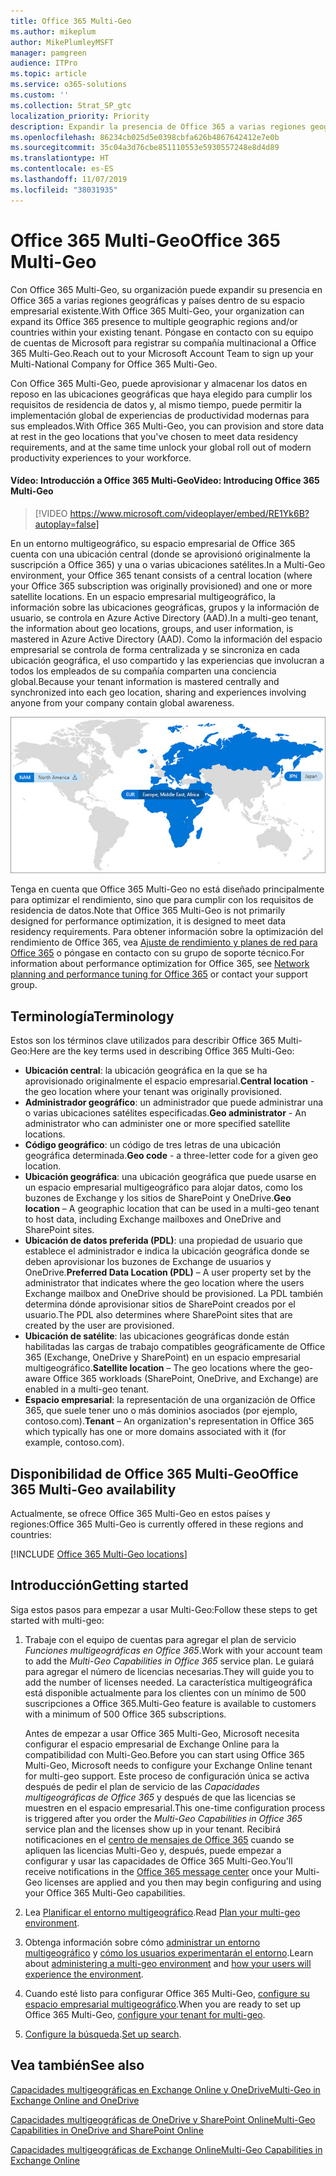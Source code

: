 ```yaml
---
title: Office 365 Multi-Geo
ms.author: mikeplum
author: MikePlumleyMSFT
manager: pamgreen
audience: ITPro
ms.topic: article
ms.service: o365-solutions
ms.custom: ''
ms.collection: Strat_SP_gtc
localization_priority: Priority
description: Expandir la presencia de Office 365 a varias regiones geográficas con Office 365 Multi-Geo.
ms.openlocfilehash: 86234cb025d5e0398cbfa626b4867642412e7e0b
ms.sourcegitcommit: 35c04a3d76cbe851110553e5930557248e8d4d89
ms.translationtype: HT
ms.contentlocale: es-ES
ms.lasthandoff: 11/07/2019
ms.locfileid: "38031935"
---
```

# <a name="office-365-multi-geo"></a><span data-ttu-id="f0b44-103">Office 365 Multi-Geo</span><span class="sxs-lookup"><span data-stu-id="f0b44-103">Office 365 Multi-Geo</span></span>

<span data-ttu-id="f0b44-104">Con Office 365 Multi-Geo, su organización puede expandir su presencia en Office 365 a varias regiones geográficas y países dentro de su espacio empresarial existente.</span><span class="sxs-lookup"><span data-stu-id="f0b44-104">With Office 365 Multi-Geo, your organization can expand its Office 365 presence to multiple geographic regions and/or countries within your existing tenant.</span></span> <span data-ttu-id="f0b44-105">Póngase en contacto con su equipo de cuentas de Microsoft para registrar su compañía multinacional a Office 365 Multi-Geo.</span><span class="sxs-lookup"><span data-stu-id="f0b44-105">Reach out to your Microsoft Account Team to sign up your Multi-National Company for Office 365 Multi-Geo.</span></span>
  
<span data-ttu-id="f0b44-106">Con Office 365 Multi-Geo, puede aprovisionar y almacenar los datos en reposo en las ubicaciones geográficas que haya elegido para cumplir los requisitos de residencia de datos y, al mismo tiempo, puede permitir la implementación global de experiencias de productividad modernas para sus empleados.</span><span class="sxs-lookup"><span data-stu-id="f0b44-106">With Office 365 Multi-Geo, you can provision and store data at rest in the geo locations that you've chosen to meet data residency requirements, and at the same time unlock your global roll out of modern productivity experiences to your workforce.</span></span>

#### <a name="video-introducing-office-365-multi-geo"></a><span data-ttu-id="f0b44-107">Vídeo: Introducción a Office 365 Multi-Geo</span><span class="sxs-lookup"><span data-stu-id="f0b44-107">Video: Introducing Office 365 Multi-Geo</span></span>

> [!VIDEO https://www.microsoft.com/videoplayer/embed/RE1Yk6B?autoplay=false]

<span data-ttu-id="f0b44-108">En un entorno multigeográfico, su espacio empresarial de Office 365 cuenta con una ubicación central (donde se aprovisionó originalmente la suscripción a Office 365) y una o varias ubicaciones satélites.</span><span class="sxs-lookup"><span data-stu-id="f0b44-108">In a Multi-Geo environment, your Office 365 tenant consists of a central location (where your Office 365 subscription was originally provisioned) and one or more satellite locations.</span></span> <span data-ttu-id="f0b44-109">En un espacio empresarial multigeográfico, la información sobre las ubicaciones geográficas, grupos y la información de usuario, se controla en Azure Active Directory (AAD).</span><span class="sxs-lookup"><span data-stu-id="f0b44-109">In a multi-geo tenant, the information about geo locations, groups, and user information, is mastered in Azure Active Directory (AAD).</span></span> <span data-ttu-id="f0b44-110">Como la información del espacio empresarial se controla de forma centralizada y se sincroniza en cada ubicación geográfica, el uso compartido y las experiencias que involucran a todos los empleados de su compañía comparten una conciencia global.</span><span class="sxs-lookup"><span data-stu-id="f0b44-110">Because your tenant information is mastered centrally and synchronized into each geo location, sharing and experiences involving anyone from your company contain global awareness.</span></span>

![Captura de pantalla del mapa multigeográfico desde el Centro de administración de SharePoint Online](media/multi-geo-world-map.png)

<span data-ttu-id="f0b44-112">Tenga en cuenta que Office 365 Multi-Geo no está diseñado principalmente para optimizar el rendimiento, sino que para cumplir con los requisitos de residencia de datos.</span><span class="sxs-lookup"><span data-stu-id="f0b44-112">Note that Office 365 Multi-Geo is not primarily designed for performance optimization, it is designed to meet data residency requirements.</span></span> <span data-ttu-id="f0b44-113">Para obtener información sobre la optimización del rendimiento de Office 365, vea [Ajuste de rendimiento y planes de red para Office 365](https://support.office.com/article/e5f1228c-da3c-4654-bf16-d163daee8848) o póngase en contacto con su grupo de soporte técnico.</span><span class="sxs-lookup"><span data-stu-id="f0b44-113">For information about performance optimization for Office 365, see [Network planning and performance tuning for Office 365](https://support.office.com/article/e5f1228c-da3c-4654-bf16-d163daee8848) or contact your support group.</span></span>

## <a name="terminology"></a><span data-ttu-id="f0b44-114">Terminología</span><span class="sxs-lookup"><span data-stu-id="f0b44-114">Terminology</span></span>

<span data-ttu-id="f0b44-115">Estos son los términos clave utilizados para describir Office 365 Multi-Geo:</span><span class="sxs-lookup"><span data-stu-id="f0b44-115">Here are the key terms used in describing Office 365 Multi-Geo:</span></span>

- <span data-ttu-id="f0b44-116">**Ubicación central**: la ubicación geográfica en la que se ha aprovisionado originalmente el espacio empresarial.</span><span class="sxs-lookup"><span data-stu-id="f0b44-116">**Central location** - the geo location where your tenant was originally provisioned.</span></span>
- <span data-ttu-id="f0b44-117">**Administrador geográfico**: un administrador que puede administrar una o varias ubicaciones satélites especificadas.</span><span class="sxs-lookup"><span data-stu-id="f0b44-117">**Geo administrator** - An administrator who can administer one or more specified satellite locations.</span></span>
- <span data-ttu-id="f0b44-118">**Código geográfico**: un código de tres letras de una ubicación geográfica determinada.</span><span class="sxs-lookup"><span data-stu-id="f0b44-118">**Geo code** - a three-letter code for a given geo location.</span></span>
- <span data-ttu-id="f0b44-119">**Ubicación geográfica**: una ubicación geográfica que puede usarse en un espacio empresarial multigeográfico para alojar datos, como los buzones de Exchange y los sitios de SharePoint y OneDrive.</span><span class="sxs-lookup"><span data-stu-id="f0b44-119">**Geo location** – A geographic location that can be used in a multi-geo tenant to host data, including Exchange mailboxes and OneDrive and SharePoint sites.</span></span>
- <span data-ttu-id="f0b44-120">**Ubicación de datos preferida (PDL)**: una propiedad de usuario que establece el administrador e indica la ubicación geográfica donde se deben aprovisionar los buzones de Exchange de usuarios y OneDrive.</span><span class="sxs-lookup"><span data-stu-id="f0b44-120">**Preferred Data Location (PDL)** – A user property set by the administrator that indicates where the geo location where the users Exchange mailbox and OneDrive should be provisioned.</span></span> <span data-ttu-id="f0b44-121">La PDL también determina dónde aprovisionar sitios de SharePoint creados por el usuario.</span><span class="sxs-lookup"><span data-stu-id="f0b44-121">The PDL also determines where SharePoint sites that are created by the user are provisioned.</span></span>
- <span data-ttu-id="f0b44-122">**Ubicación de satélite**: las ubicaciones geográficas donde están habilitadas las cargas de trabajo compatibles geográficamente de Office 365 (Exchange, OneDrive y SharePoint) en un espacio empresarial multigeográfico.</span><span class="sxs-lookup"><span data-stu-id="f0b44-122">**Satellite location** – The geo locations where the geo-aware Office 365 workloads (SharePoint, OneDrive, and Exchange) are enabled in a multi-geo tenant.</span></span>
- <span data-ttu-id="f0b44-123">**Espacio empresarial**: la representación de una organización de Office 365, que suele tener uno o más dominios asociados (por ejemplo, contoso.com).</span><span class="sxs-lookup"><span data-stu-id="f0b44-123">**Tenant** – An organization's representation in Office 365 which typically has one or more domains associated with it (for example, contoso.com).</span></span>

## <a name="office-365-multi-geo-availability"></a><span data-ttu-id="f0b44-124">Disponibilidad de Office 365 Multi-Geo</span><span class="sxs-lookup"><span data-stu-id="f0b44-124">Office 365 Multi-Geo availability</span></span>

<span data-ttu-id="f0b44-125">Actualmente, se ofrece Office 365 Multi-Geo en estos países y regiones:</span><span class="sxs-lookup"><span data-stu-id="f0b44-125">Office 365 Multi-Geo is currently offered in these regions and countries:</span></span>

[!INCLUDE [Office 365 Multi-Geo locations](includes/office-365-multi-geo-locations.md)]

## <a name="getting-started"></a><span data-ttu-id="f0b44-126">Introducción</span><span class="sxs-lookup"><span data-stu-id="f0b44-126">Getting started</span></span>

<span data-ttu-id="f0b44-127">Siga estos pasos para empezar a usar Multi-Geo:</span><span class="sxs-lookup"><span data-stu-id="f0b44-127">Follow these steps to get started with multi-geo:</span></span>

1. <span data-ttu-id="f0b44-128">Trabaje con el equipo de cuentas para agregar el plan de servicio _Funciones multigeográficas en Office 365_.</span><span class="sxs-lookup"><span data-stu-id="f0b44-128">Work with your account team to add the _Multi-Geo Capabilities in Office 365_ service plan.</span></span> <span data-ttu-id="f0b44-129">Le guiará para agregar el número de licencias necesarias.</span><span class="sxs-lookup"><span data-stu-id="f0b44-129">They will guide you to add the number of licenses needed.</span></span> <span data-ttu-id="f0b44-130">La característica multigeográfica está disponible actualmente para los clientes con un mínimo de 500 suscripciones a Office 365.</span><span class="sxs-lookup"><span data-stu-id="f0b44-130">Multi-Geo feature is available to customers with a minimum of 500 Office 365 subscriptions.</span></span>

   <span data-ttu-id="f0b44-131">Antes de empezar a usar Office 365 Multi-Geo, Microsoft necesita configurar el espacio empresarial de Exchange Online para la compatibilidad con Multi-Geo.</span><span class="sxs-lookup"><span data-stu-id="f0b44-131">Before you can start using Office 365 Multi-Geo, Microsoft needs to configure your Exchange Online tenant for multi-geo support.</span></span> <span data-ttu-id="f0b44-132">Este proceso de configuración única se activa después de pedir el plan de servicio de las *Capacidades multigeográficas de Office 365* y después de que las licencias se muestren en el espacio empresarial.</span><span class="sxs-lookup"><span data-stu-id="f0b44-132">This one-time configuration process is triggered after you order the *Multi-Geo Capabilities in Office 365* service plan and the licenses show up in your tenant.</span></span> <span data-ttu-id="f0b44-133">Recibirá notificaciones en el [centro de mensajes de Office 365](https://support.office.com/article/38FB3333-BFCC-4340-A37B-DEDA509C2093) cuando se apliquen las licencias Multi-Geo y, después, puede empezar a configurar y usar las capacidades de Office 365 Multi-Geo.</span><span class="sxs-lookup"><span data-stu-id="f0b44-133">You'll receive notifications in the [Office 365 message center](https://support.office.com/article/38FB3333-BFCC-4340-A37B-DEDA509C2093) once your Multi-Geo licenses are applied and you then may begin configuring and using your Office 365 Multi-Geo capabilities.</span></span>

2. <span data-ttu-id="f0b44-134">Lea [Planificar el entorno multigeográfico](plan-for-multi-geo.md).</span><span class="sxs-lookup"><span data-stu-id="f0b44-134">Read [Plan your multi-geo environment](plan-for-multi-geo.md).</span></span>

3. <span data-ttu-id="f0b44-135">Obtenga información sobre cómo [administrar un entorno multigeográfico](administering-a-multi-geo-environment.md) y [cómo los usuarios experimentarán el entorno](multi-geo-user-experience.md).</span><span class="sxs-lookup"><span data-stu-id="f0b44-135">Learn about [administering a multi-geo environment](administering-a-multi-geo-environment.md) and [how your users will experience the environment](multi-geo-user-experience.md).</span></span>

4. <span data-ttu-id="f0b44-136">Cuando esté listo para configurar Office 365 Multi-Geo, [configure su espacio empresarial multigeográfico](multi-geo-tenant-configuration.md).</span><span class="sxs-lookup"><span data-stu-id="f0b44-136">When you are ready to set up Office 365 Multi-Geo, [configure your tenant for multi-geo](multi-geo-tenant-configuration.md).</span></span>

5. <span data-ttu-id="f0b44-137">[Configure la búsqueda](configure-search-for-multi-geo.md).</span><span class="sxs-lookup"><span data-stu-id="f0b44-137">[Set up search](configure-search-for-multi-geo.md).</span></span>

## <a name="see-also"></a><span data-ttu-id="f0b44-138">Vea también</span><span class="sxs-lookup"><span data-stu-id="f0b44-138">See also</span></span>

[<span data-ttu-id="f0b44-139">Capacidades multigeográficas en Exchange Online y OneDrive</span><span class="sxs-lookup"><span data-stu-id="f0b44-139">Multi-Geo in Exchange Online and OneDrive</span></span>](https://Aka.ms/GoMultiGeo)

[<span data-ttu-id="f0b44-140">Capacidades multigeográficas de OneDrive y SharePoint Online</span><span class="sxs-lookup"><span data-stu-id="f0b44-140">Multi-Geo Capabilities in OneDrive and SharePoint Online</span></span>](https://docs.microsoft.com/office365/enterprise/multi-geo-capabilities-in-onedrive-and-sharepoint-online-in-office-365)

[<span data-ttu-id="f0b44-141">Capacidades multigeográficas de Exchange Online</span><span class="sxs-lookup"><span data-stu-id="f0b44-141">Multi-Geo Capabilities in Exchange Online</span></span>](https://docs.microsoft.com/office365/enterprise/multi-geo-capabilities-in-exchange-online)
